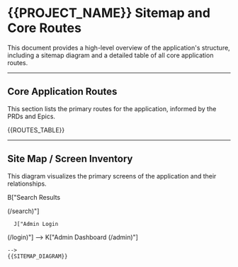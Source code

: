 # {{PROJECT_NAME}} Sitemap and Core Routes

This document provides a high-level overview of the application's structure, including a sitemap diagram and a detailed table of all core application routes.

---

## Core Application Routes

This section lists the primary routes for the application, informed by the PRDs and Epics.

<!--
  The {{ROUTES_TABLE}} placeholder should be replaced with a markdown table
  containing the following columns: Path, Component, Feature, Description, and Access Control.
  Example:
  | Path | Component | Feature | Description | Access Control |
  | :--- | :--- | :--- | :--- | :--- |
  | / | HomePage | public-home | Main landing page. | Public |
  | /admin | AdminDashboardPage | admin-shell | Main admin dashboard. | Admin Only |
-->

{{ROUTES_TABLE}}

---

## Site Map / Screen Inventory

This diagram visualizes the primary screens of the application and their relationships.

<!--
  The {{SITEMAP_DIAGRAM}} placeholder should be replaced with a MermaidJS
  `graph TD` diagram. Nodes should be quoted to allow for newlines.
  Use the format "Screen Name
(/route/path)" for nodes with routes (use actual newlines, not \n).
  Example:
  ```mermaid
  graph TD
      A["Homepage
(/)"]
      A --> B["Search Results

(/search)"]

      J["Admin Login

(/login)"] --> K["Admin Dashboard
(/admin)"]

```
-->
{{SITEMAP_DIAGRAM}}
```
